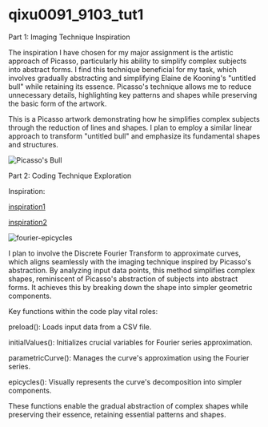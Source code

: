 # qixu0091_9103_tut1
Part 1: Imaging Technique Inspiration

The inspiration I have chosen for my major assignment is the artistic approach of Picasso, particularly his ability to simplify complex subjects into abstract forms. I find this technique beneficial for my task, which involves gradually abstracting and simplifying Elaine de Kooning's "untitled bull" while retaining its essence. Picasso's technique allows me to reduce unnecessary details, highlighting key patterns and shapes while preserving the basic form of the artwork.

This is a Picasso artwork demonstrating how he simplifies complex subjects through the reduction of lines and shapes. I plan to employ a similar linear approach to transform "untitled bull" and emphasize its fundamental shapes and structures.

![Picasso's Bull](https://www.dailyartmagazine.com/wp-content/uploads/2017/04/Picasso_taureau.jpg)

Part 2: Coding Technique Exploration

Inspiration:

[inspiration1](https://editor.p5js.org/jcponce/sketches/r1S3-nY-4)

[inspiration2](https://www.dynamicmath.xyz/fourier-epicycles/)

![fourier-epicycles](https://www.dynamicmath.xyz/fourier-epicycles/images/epicy-2.png)

I plan to involve the Discrete Fourier Transform to approximate curves, which aligns seamlessly with the imaging technique inspired by Picasso's abstraction. By analyzing input data points, this method simplifies complex shapes, reminiscent of Picasso's abstraction of subjects into abstract forms. It achieves this by breaking down the shape into simpler geometric components. 

Key functions within the code play vital roles:

preload(): Loads input data from a CSV file.

initialValues(): Initializes crucial variables for Fourier series approximation.

parametricCurve(): Manages the curve's approximation using the Fourier series.

epicycles(): Visually represents the curve's decomposition into simpler components.

These functions enable the gradual abstraction of complex shapes while preserving their essence, retaining essential patterns and shapes.

